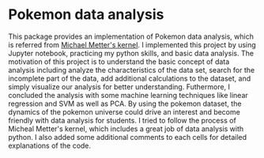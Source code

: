# Pokemon data analysis

This package provides an implementation of Pokemon data analysis, which is referred from [Michael Metter's kernel](https://www.kaggle.com/mmetter/pokemon-data-analysis-tutorial/notebook). 
I implemented this project by using Jupyter notebook, practicing my python skills, and basic data analysis. 
The motivation of this project is to understand the basic concept of data analysis including analyze the characteristics of the data set, search for the incomplete part of the data, add additional calculations to the dataset, and simply visualize our analysis for better understanding. Futhermore, I concluded the analysis with some machine learning techniques like linear regression and SVM as well as PCA. By using the pokemon dataset, the dynamics of the pokemon universe could drive an interest and become friendly with data analysis for students. 
I tried to follow the process of Micheal Metter's kernel, which includes a great job of data analysis with python. I also added some additional comments to each cells for detailed explanations of the code.  
